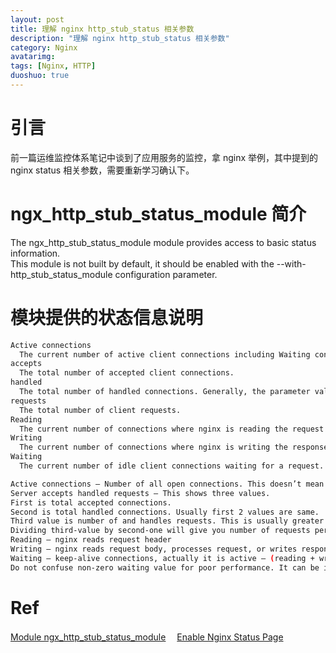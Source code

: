 ```yaml
---
layout: post
title: 理解 nginx http_stub_status 相关参数
description: "理解 nginx http_stub_status 相关参数"
category: Nginx
avatarimg:
tags: [Nginx, HTTP]
duoshuo: true
---
```


# 引言
前一篇运维监控体系笔记中谈到了应用服务的监控，拿 nginx 举例，其中提到的 nginx status 相关参数，需要重新学习确认下。  

# ngx_http_stub_status_module 简介
> 
The ngx_http_stub_status_module module provides access to basic status information.  
This module is not built by default, it should be enabled with the --with-http_stub_status_module configuration parameter.

# 模块提供的状态信息说明

```bash
Active connections
  The current number of active client connections including Waiting connections.
accepts
  The total number of accepted client connections.
handled
  The total number of handled connections. Generally, the parameter value is the same as accepts unless some resource limits have been reached (for example, the worker_connections limit).
requests
  The total number of client requests.
Reading
  The current number of connections where nginx is reading the request header.
Writing
  The current number of connections where nginx is writing the response back to the client.
Waiting
  The current number of idle client connections waiting for a request.
```    

```bash
Active connections – Number of all open connections. This doesn’t mean number of users. A single user, for a single pageview can open many concurrent connections to your server.
Server accepts handled requests – This shows three values.
First is total accepted connections.
Second is total handled connections. Usually first 2 values are same.
Third value is number of and handles requests. This is usually greater than second value.
Dividing third-value by second-one will give you number of requests per connection handled by Nginx. In above example, 10993/7368, 1.49 requests per connections.
Reading – nginx reads request header
Writing – nginx reads request body, processes request, or writes response to a client
Waiting – keep-alive connections, actually it is active – (reading + writing).This value depends on keepalive-timeout. 
Do not confuse non-zero waiting value for poor performance. It can be ignored. Although, you can force zero waiting by setting keepalive_timeout 0;
```    

# Ref
[Module ngx_http_stub_status_module](http://nginx.org/en/docs/http/ngx_http_stub_status_module.html)　 
[Enable Nginx Status Page](https://easyengine.io/tutorials/nginx/status-page/)  

